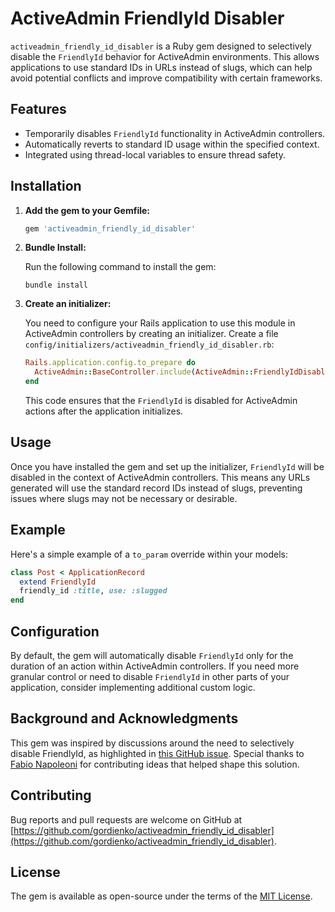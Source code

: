 # ActiveAdmin FriendlyId Disabler

`activeadmin_friendly_id_disabler` is a Ruby gem designed to selectively disable the `FriendlyId` behavior for ActiveAdmin environments.
This allows applications to use standard IDs in URLs instead of slugs, which can help avoid potential conflicts and improve compatibility with certain frameworks.

## Features

- Temporarily disables `FriendlyId` functionality in ActiveAdmin controllers.
- Automatically reverts to standard ID usage within the specified context.
- Integrated using thread-local variables to ensure thread safety.

## Installation

1. **Add the gem to your Gemfile:**

   ```ruby
   gem 'activeadmin_friendly_id_disabler'

   ```

2. **Bundle Install:**

   Run the following command to install the gem:

   ```shell
   bundle install

   ```

3. **Create an initializer:**

   You need to configure your Rails application to use this module in ActiveAdmin controllers by creating an initializer. Create a file `config/initializers/activeadmin_friendly_id_disabler.rb`:

   ```ruby
   Rails.application.config.to_prepare do
     ActiveAdmin::BaseController.include(ActiveAdmin::FriendlyIdDisabler)
   end

   ```

   This code ensures that the `FriendlyId` is disabled for ActiveAdmin actions after the application initializes.

## Usage

Once you have installed the gem and set up the initializer, `FriendlyId` will be disabled in the context of ActiveAdmin controllers. This means any URLs generated will use the standard record IDs instead of slugs, preventing issues where slugs may not be necessary or desirable.

## Example

Here's a simple example of a `to_param` override within your models:

```ruby
class Post < ApplicationRecord
  extend FriendlyId
  friendly_id :title, use: :slugged
end

```

## Configuration

By default, the gem will automatically disable `FriendlyId` only for the duration of an action within ActiveAdmin controllers. If you need more granular control or need to disable `FriendlyId` in other parts of your application, consider implementing additional custom logic.

## Background and Acknowledgments

This gem was inspired by discussions around the need to selectively disable FriendlyId, as highlighted in [this GitHub issue](https://github.com/norman/friendly_id/issues/691). Special thanks to [Fabio Napoleoni](https://github.com/fabn) for contributing ideas that helped shape this solution.

## Contributing

Bug reports and pull requests are welcome on GitHub at [https://github.com/gordienko/activeadmin_friendly_id_disabler](https://github.com/gordienko/activeadmin_friendly_id_disabler).

## License

The gem is available as open-source under the terms of the [MIT License](https://opensource.org/licenses/MIT).